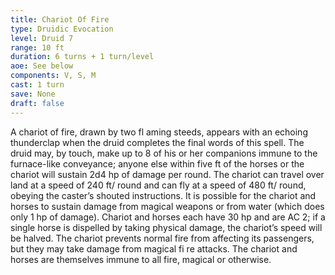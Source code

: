 ```yaml
---
title: Chariot Of Fire
type: Druidic Evocation
level: Druid 7
range: 10 ft
duration: 6 turns + 1 turn/level
aoe: See below
components: V, S, M
cast: 1 turn
save: None
draft: false
---
```


A chariot of fire, drawn by two fl aming steeds, appears with an echoing thunderclap when the druid completes the final words of this spell. The druid may, by touch, make up to 8 of his or her companions immune to the furnace-like conveyance; anyone else within five ft of the horses or the chariot will sustain 2d4 hp of damage per round. The chariot can travel over land at a speed of 240 ft/ round and can fly at a speed of 480 ft/ round, obeying the caster’s shouted instructions. It is possible for the chariot and horses to sustain damage from magical weapons or from water (which does only 1 hp of damage). Chariot and horses each have 30 hp and are AC 2; if a single horse is dispelled by taking physical damage, the chariot’s speed will be halved. The chariot prevents normal fire from affecting its passengers, but they may take damage from magical fi re attacks. The chariot and horses are themselves immune to all fire, magical or otherwise.
